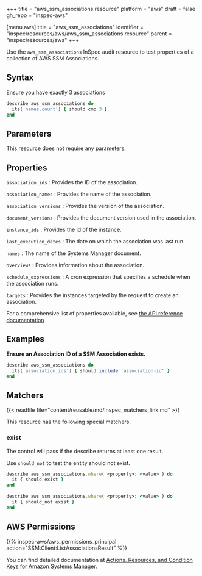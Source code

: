 +++
title = "aws_ssm_associations resource"
platform = "aws"
draft = false
gh_repo = "inspec-aws"

[menu.aws]
title = "aws_ssm_associations"
identifier = "inspec/resources/aws/aws_ssm_associations resource"
parent = "inspec/resources/aws"
+++

Use the `aws_ssm_associations` InSpec audit resource to test properties of a collection of AWS SSM Associations.

## Syntax

 Ensure you have exactly 3 associations

```ruby
describe aws_ssm_associations do
  its('names.count') { should cmp 3 }
end
```

## Parameters

This resource does not require any parameters.

## Properties

`association_ids`
: Provides the ID of the association.

`association_names`
: Provides the name of the association.

`association_versions`
: Provides the version of the association.

`document_versions`
: Provides the document version used in the association.

`instance_ids`
: Provides the id of the instance.

`last_execution_dates`
: The date on which the association was last run.

`names`
: The name of the Systems Manager document.

`overviews`
: Provides information about the association.

`schedule_expressions`
: A cron expression that specifies a schedule when the association runs.

`targets`
: Provides the instances targeted by the request to create an association.

For a comprehensive list of properties available, see [the API reference documentation](https://docs.aws.amazon.com/systems-manager/latest/APIReference/API_Association.html)

## Examples

**Ensure an Association ID of a SSM Association exists.**

```ruby
describe aws_ssm_associations do
  its('association_ids') { should include 'association-id' }
end
```

## Matchers

{{< readfile file="content/reusable/md/inspec_matchers_link.md" >}}

This resource has the following special matchers.

### exist

The control will pass if the describe returns at least one result.

Use `should_not` to test the entity should not exist.

```ruby
describe aws_ssm_associations.where( <property>: <value> ) do
  it { should exist }
end
```

```ruby
describe aws_ssm_associations.where( <property>: <value> ) do
  it { should_not exist }
end
```

## AWS Permissions

{{% inspec-aws/aws_permissions_principal action="SSM:Client:ListAssociationsResult" %}}

You can find detailed documentation at [Actions, Resources, and Condition Keys for Amazon Systems Manager](https://docs.aws.amazon.com/IAM/latest/UserGuide/list_awssystemsmanager.html).
